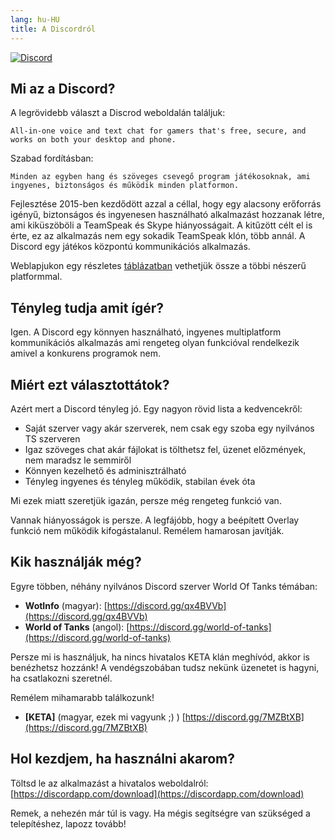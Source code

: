 ```yaml
---
lang: hu-HU
title: A Discordról
---
```


[![Discord](https://discordapp.com/assets/e4923594e694a21542a489471ecffa50.svg)](https://discordapp.com/)

## Mi az a Discord?

A legrövidebb választ a Discrod weboldalán találjuk:
```
All-in-one voice and text chat for gamers that's free, secure, and works on both your desktop and phone.
```
Szabad fordításban:
```
Minden az egyben hang és szöveges csevegő program játékosoknak, ami ingyenes, biztonságos és működik minden platformon.
```

Fejlesztése 2015-ben kezdődött azzal a céllal, hogy egy alacsony erőforrás igényű, biztonságos és ingyenesen használható alkalmazást hozzanak létre, ami kiküszöböli a TeamSpeak és Skype hiányosságait. A kitűzött célt el is érte, ez az alkalmazás nem egy sokadik TeamSpeak klón, több annál. A Discord egy játékos központú kommunikációs alkalmazás.

Weblapjukon egy részletes [táblázatban](https://discordapp.com/features) vethetjük össze a többi nészerű platformmal. 

## Tényleg tudja amit ígér?

Igen. A Discord egy könnyen használható, ingyenes multiplatform kommunikációs alkalmazás ami rengeteg olyan funkcióval rendelkezik amivel a konkurens programok nem.

## Miért ezt választottátok?

Azért mert a Discord tényleg jó. Egy nagyon rövid lista a kedvencekről:

* Saját szerver vagy akár szerverek, nem csak egy szoba egy nyilvános TS szerveren
* Igaz szöveges chat akár fájlokat is tölthetsz fel, üzenet előzmények, nem maradsz le semmiről
* Könnyen kezelhető és adminisztrálható
* Tényleg ingyenes és tényleg működik, stabilan évek óta

Mi ezek miatt szeretjük igazán, persze még rengeteg funkció van.

Vannak hiányosságok is persze. A legfájóbb, hogy a beépített Overlay funkció nem működik kifogástalanul. Remélem hamarosan javítják.

## Kik használják még?

Egyre többen, néhány nyilvános Discord szerver World Of Tanks témában:

* **WotInfo** (magyar): [https://discord.gg/qx4BVVb](https://discord.gg/qx4BVVb)
* **World of Tanks** (angol): [https://discord.gg/world-of-tanks](https://discord.gg/world-of-tanks)

Persze mi is használjuk, ha nincs hivatalos KETA klán meghívód, akkor is benézhetsz hozzánk! A vendégszobában tudsz nekünk üzenetet is hagyni, ha csatlakozni szeretnél.

Remélem mihamarabb találkozunk!
* **[KETA]** (magyar, ezek mi vagyunk ;) ) [https://discord.gg/7MZBtXB](https://discord.gg/7MZBtXB)


## Hol kezdjem, ha használni akarom?

Töltsd le az alkalmazást a hivatalos weboldalról:
[https://discordapp.com/download](https://discordapp.com/download)

Remek, a nehezén már túl is vagy. Ha mégis segítségre van szükséged a telepítéshez, lapozz tovább!